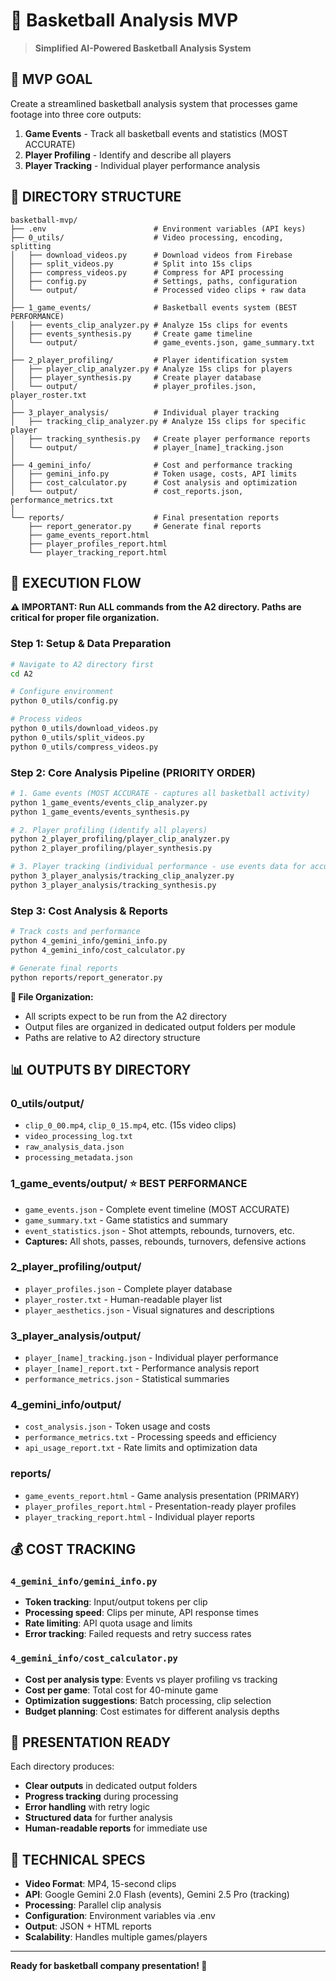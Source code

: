 # 🏀 Basketball Analysis MVP

> **Simplified AI-Powered Basketball Analysis System**

## 🎯 **MVP GOAL**

Create a streamlined basketball analysis system that processes game footage into three core outputs:
1. **Game Events** - Track all basketball events and statistics (MOST ACCURATE)
2. **Player Profiling** - Identify and describe all players  
3. **Player Tracking** - Individual player performance analysis

## 📁 **DIRECTORY STRUCTURE**

```
basketball-mvp/
├── .env                        # Environment variables (API keys)
├── 0_utils/                    # Video processing, encoding, splitting
│   ├── download_videos.py      # Download videos from Firebase
│   ├── split_videos.py         # Split into 15s clips
│   ├── compress_videos.py      # Compress for API processing
│   ├── config.py               # Settings, paths, configuration
│   └── output/                 # Processed video clips + raw data
│
├── 1_game_events/              # Basketball events system (BEST PERFORMANCE)
│   ├── events_clip_analyzer.py # Analyze 15s clips for events
│   ├── events_synthesis.py     # Create game timeline
│   └── output/                 # game_events.json, game_summary.txt
│
├── 2_player_profiling/         # Player identification system
│   ├── player_clip_analyzer.py # Analyze 15s clips for players
│   ├── player_synthesis.py     # Create player database
│   └── output/                 # player_profiles.json, player_roster.txt
│
├── 3_player_analysis/          # Individual player tracking
│   ├── tracking_clip_analyzer.py # Analyze 15s clips for specific player
│   ├── tracking_synthesis.py   # Create player performance reports
│   └── output/                 # player_[name]_tracking.json
│
├── 4_gemini_info/              # Cost and performance tracking
│   ├── gemini_info.py          # Token usage, costs, API limits
│   ├── cost_calculator.py      # Cost analysis and optimization
│   └── output/                 # cost_reports.json, performance_metrics.txt
│
└── reports/                    # Final presentation reports
    ├── report_generator.py     # Generate final reports
    ├── game_events_report.html
    ├── player_profiles_report.html
    └── player_tracking_report.html
```

## 🚀 **EXECUTION FLOW**

**⚠️ IMPORTANT: Run ALL commands from the A2 directory. Paths are critical for proper file organization.**

### **Step 1: Setup & Data Preparation**
```bash
# Navigate to A2 directory first
cd A2

# Configure environment
python 0_utils/config.py

# Process videos
python 0_utils/download_videos.py
python 0_utils/split_videos.py
python 0_utils/compress_videos.py
```

### **Step 2: Core Analysis Pipeline (PRIORITY ORDER)**
```bash
# 1. Game events (MOST ACCURATE - captures all basketball activity)
python 1_game_events/events_clip_analyzer.py  
python 1_game_events/events_synthesis.py

# 2. Player profiling (identify all players)
python 2_player_profiling/player_clip_analyzer.py
python 2_player_profiling/player_synthesis.py

# 3. Player tracking (individual performance - use events data for accuracy)
python 3_player_analysis/tracking_clip_analyzer.py
python 3_player_analysis/tracking_synthesis.py
```

### **Step 3: Cost Analysis & Reports**
```bash
# Track costs and performance
python 4_gemini_info/gemini_info.py
python 4_gemini_info/cost_calculator.py

# Generate final reports
python reports/report_generator.py
```

**📁 File Organization:**
- All scripts expect to be run from the A2 directory
- Output files are organized in dedicated output folders per module
- Paths are relative to A2 directory structure

## 📊 **OUTPUTS BY DIRECTORY**

### **0_utils/output/**
- `clip_0_00.mp4`, `clip_0_15.mp4`, etc. (15s video clips)
- `video_processing_log.txt`
- `raw_analysis_data.json`
- `processing_metadata.json`

### **1_game_events/output/** ⭐ **BEST PERFORMANCE**
- `game_events.json` - Complete event timeline (MOST ACCURATE)
- `game_summary.txt` - Game statistics and summary
- `event_statistics.json` - Shot attempts, rebounds, turnovers, etc.
- **Captures:** All shots, passes, rebounds, turnovers, defensive actions

### **2_player_profiling/output/**
- `player_profiles.json` - Complete player database
- `player_roster.txt` - Human-readable player list
- `player_aesthetics.json` - Visual signatures and descriptions

### **3_player_analysis/output/**
- `player_[name]_tracking.json` - Individual player performance
- `player_[name]_report.txt` - Performance analysis report
- `performance_metrics.json` - Statistical summaries

### **4_gemini_info/output/**
- `cost_analysis.json` - Token usage and costs
- `performance_metrics.txt` - Processing speeds and efficiency
- `api_usage_report.txt` - Rate limits and optimization data

### **reports/**
- `game_events_report.html` - Game analysis presentation (PRIMARY)
- `player_profiles_report.html` - Presentation-ready player profiles
- `player_tracking_report.html` - Individual player reports

## 💰 **COST TRACKING**

### **`4_gemini_info/gemini_info.py`**
- **Token tracking**: Input/output tokens per clip
- **Processing speed**: Clips per minute, API response times
- **Rate limiting**: API quota usage and limits
- **Error tracking**: Failed requests and retry success rates

### **`4_gemini_info/cost_calculator.py`**
- **Cost per analysis type**: Events vs player profiling vs tracking
- **Cost per game**: Total cost for 40-minute game
- **Optimization suggestions**: Batch processing, clip selection
- **Budget planning**: Cost estimates for different analysis depths

## 🎯 **PRESENTATION READY**

Each directory produces:
- **Clear outputs** in dedicated output folders
- **Progress tracking** during processing
- **Error handling** with retry logic
- **Structured data** for further analysis
- **Human-readable reports** for immediate use

## 🔧 **TECHNICAL SPECS**

- **Video Format**: MP4, 15-second clips
- **API**: Google Gemini 2.0 Flash (events), Gemini 2.5 Pro (tracking)
- **Processing**: Parallel clip analysis
- **Configuration**: Environment variables via .env
- **Output**: JSON + HTML reports
- **Scalability**: Handles multiple games/players

---

**Ready for basketball company presentation! 🏀** 
